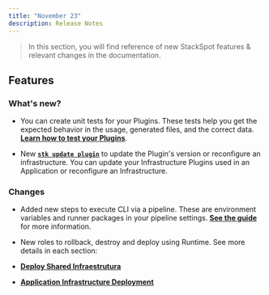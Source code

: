 ```yaml
---
title: "November 23"
description: Release Notes
---
```


> In this section, you will find reference of new StackSpot features & relevant changes in the documentation.

## **Features**

### **What's new?**

- You can create unit tests for your Plugins. These tests help you get the expected behavior in the usage, generated files, and the correct data. [**Learn how to test your Plugins**](/en/create-use/create-content/plugin/test-plugin).

- New [**`stk update plugin`**](/en/home/stk-cli/commands/plugin-commands#stk-update-plugin) to update the Plugin's version or reconfigure an infrastructure. You can update your Infrastructure Plugins used in an Application or reconfigure an Infrastructure.

### **Changes**

- Added new steps to execute CLI via a pipeline. These are environment variables and runner packages in your pipeline settings.
[**See the guide**](/en/home/stk-cli/pipeline-ci-cd/) for more information.

- New roles to rollback, destroy and deploy using Runtime. See more details in each section:

- [**Deploy Shared Infraestrutura**](/en/deployment/runtime-engine/deploy-infra)
- [**Application Infrastructure Deployment**](/en/deployment/runtime-engine/app-deployment)